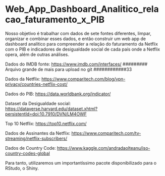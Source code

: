 # Web_App_Dashboard_Analitico_relacao_faturamento_x_PIB

Nosso objetivo é trabalhar com dados de sete fontes diferentes, limpar, organizar e combinar esses dados,  e  então  construir  um  web  app  de dashboard  analítico  para  compreender  a  relação  do  faturamento  da  Netflix  com  o  PIB e indicadores de desigualdade social de cada país onde a Netflix opera, além de outras análises.

Dados do IMDB fonte: https://www.imdb.com/interfaces/  ######### Arquivo grande de mais para upload no git ############33

Dados da Netflix: https://www.comparitech.com/blog/vpn-privacy/countries-netflix-cost/

Dados do PIB: https://data.worldbank.org/indicator/

Dataset da Desigualdade social: https://dataverse.harvard.edu/dataset.xhtml?persistentId=doi:10.7910/DVN/LM4OWF

Top 10 Netflix: https://top10.netflix.com/

Dados de Assinantes da Netflix: https://www.comparitech.com/tv-streaming/netflix-subscribers/

Dados de Country Code: https://www.kaggle.com/andradaolteanu/iso-country-codes-global

Para tanto, utilizaremos um importantíssimo pacote disponibilizado para o RStudo, o Shiny. 
